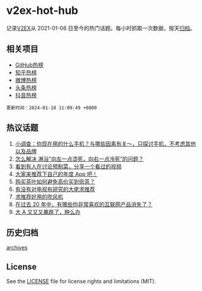 # v2ex-hot-hub

 记录[V2EX](https://www.v2ex.com/)从 2021-01-06 日至今的热门话题。每小时抓取一次数据，按天[归档](archives)。
 
 ## 相关项目

- [GitHub热榜](https://github.com/lonnyzhang423/github-hot-hub)
- [知乎热榜](https://github.com/lonnyzhang423/zhihu-hot-hub)
- [微博热榜](https://github.com/lonnyzhang423/weibo-hot-hub)
- [头条热榜](https://github.com/lonnyzhang423/toutiao-hot-hub)
- [抖音热榜](https://github.com/lonnyzhang423/douyin-hot-hub)


 `更新时间：2024-01-18 11:09:49 +0800`

## 热议话题

1. [小调查：你现在用的什么手机？与哪些因素有关～，只探讨手机，不考虑其他以及品牌](https://www.v2ex.com/t/1009291)
1. [怎么解决 淋浴“向左一点烫死，向右一点冷死”的问题？](https://www.v2ex.com/t/1009312)
1. [看到有人在讨论预制菜，分享一个看过的视频](https://www.v2ex.com/t/1009293)
1. [大家来推荐下自己的年度 App 吧！](https://www.v2ex.com/t/1009425)
1. [购买茶叶如何避免高价买到低茶？](https://www.v2ex.com/t/1009310)
1. [有没有对电视有研究的大佬求推荐](https://www.v2ex.com/t/1009441)
1. [求推荐好用的吹风机](https://www.v2ex.com/t/1009327)
1. [在过去 20 年中，有哪些你非常喜欢的互联网产品消失了？](https://www.v2ex.com/t/1009439)
1. [大 A 又又又暴跌了，肿么办](https://www.v2ex.com/t/1009511)

## 历史归档

[archives](archives)

## License

See the [LICENSE](LICENSE) file for license rights and limitations (MIT).

